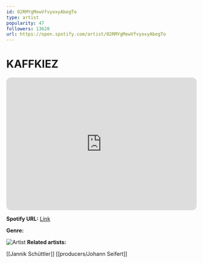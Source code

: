 ```yaml
---
id: 02RMYgMewVfvyoxyAbegTo
type: artist
popularity: 47
followers: 13620
url: https://open.spotify.com/artist/02RMYgMewVfvyoxyAbegTo
---
```

# KAFFKIEZ

<iframe style="border-radius:12px" src="https://open.spotify.com/embed/artist/02RMYgMewVfvyoxyAbegTo" width="100%" height="352" frameBorder="0" allowfullscreen="" allow="autoplay; clipboard-write; encrypted-media; fullscreen; picture-in-picture" loading="lazy"></iframe>

**Spotify URL:** [Link](https://open.spotify.com/artist/02RMYgMewVfvyoxyAbegTo)

**Genre:** 

![Artist](https://i.scdn.co/image/ab6761610000e5eb95ec47b37312d384b4465f45)
**Related artists:**

[[Jannik Schüttler]]
[[producers/Johann Seifert]]
